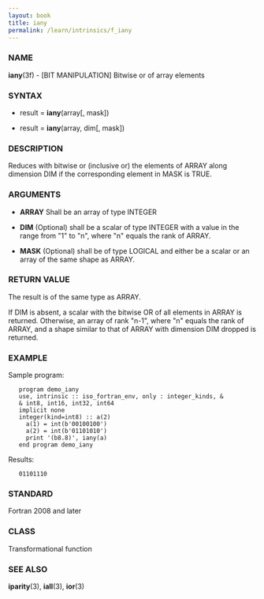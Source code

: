 ```yaml
---
layout: book
title: iany
permalink: /learn/intrinsics/f_iany
---
```

### NAME

**iany**(3f) - \[BIT MANIPULATION\] Bitwise or of
array elements

### SYNTAX

  - result = **iany**(array\[, mask\])

  - result = **iany**(array, dim\[, mask\])

### DESCRIPTION

Reduces with bitwise or (inclusive or) the elements of ARRAY along
dimension DIM if the corresponding element in MASK is TRUE.

### ARGUMENTS

  - **ARRAY**
    Shall be an array of type INTEGER

  - **DIM**
    (Optional) shall be a scalar of type INTEGER with a value in the
    range from "1" to "n", where "n" equals the rank of ARRAY.

  - **MASK**
    (Optional) shall be of type LOGICAL and either be a scalar or an
    array of the same shape as ARRAY.

### RETURN VALUE

The result is of the same type as ARRAY.

If DIM is absent, a scalar with the bitwise OR of all elements in ARRAY
is returned. Otherwise, an array of rank "n-1", where "n" equals the
rank of ARRAY, and a shape similar to that of ARRAY with dimension DIM
dropped is returned.

### EXAMPLE

Sample program:

```
   program demo_iany
   use, intrinsic :: iso_fortran_env, only : integer_kinds, &
   & int8, int16, int32, int64
   implicit none
   integer(kind=int8) :: a(2)
     a(1) = int(b'00100100')
     a(2) = int(b'01101010')
     print '(b8.8)', iany(a)
   end program demo_iany
```

Results:

```
   01101110
```

### STANDARD

Fortran 2008 and later

### CLASS

Transformational function

### SEE ALSO

**iparity**(3), **iall**(3), **ior**(3)
